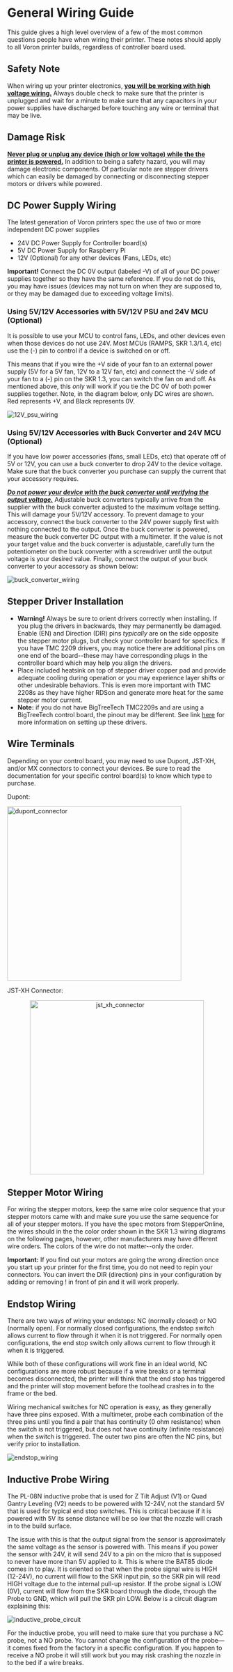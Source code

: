 # General Wiring Guide

This guide gives a high level overview of a few of the most common questions people have when wiring their printer. These notes should apply to all Voron printer builds, regardless of controller board used.

## Safety Note

When wiring up your printer electronics, **<u>you will be working with high voltage wiring.</u>** Always double check to make sure that the printer is unplugged and wait for a minute to make sure that any capacitors in your power supplies have discharged before touching any wire or terminal that may be live. 

## Damage Risk

<u>**Never plug or unplug any device (high or low voltage) while the the printer is powered.**</u> In addition to being a safety hazard, you will may damage electronic components. Of particular note are stepper drivers which can easily be damaged by connecting or disconnecting stepper motors or drivers while powered.

## DC Power Supply Wiring

The latest generation of Voron printers spec the use of two or more independent DC power supplies

- 24V DC Power Supply for Controller board(s)
- 5V DC Power Supply for Raspberry Pi 
- 12V (Optional) for any other devices (Fans, LEDs, etc)

**Important!** Connect the DC 0V output (labeled -V) of all of your DC power supplies together so they have the same reference. If you do not do this, you may have issues (devices may not turn on when they are supposed to, or they may be damaged due to exceeding voltage limits).

### Using 5V/12V Accessories with 5V/12V PSU and 24V MCU (Optional)

It is possible to use your MCU to control fans, LEDs, and other devices even when those devices do not use 24V. Most MCUs (RAMPS, SKR 1.3/1.4, etc) use the (-) pin to control if a device is switched on or off.

This means that if you wire the +V side of your fan to an external power supply (5V for a 5V fan, 12V to a 12V fan, etc) and connect the -V side of your fan to a (-) pin on the SKR 1.3, you can switch the fan on and off. As mentioned above, this *only* will work if you tie the DC 0V of both power supplies together. Note, in the diagram below, only DC wires are shown. Red represents +V, and Black represents 0V.

![12V_psu_wiring](images/12V_psu_wiring.png)

### Using 5V/12V Accessories with Buck Converter and 24V MCU (Optional)

If you have low power accessories (fans, small LEDs, etc) that operate off of 5V or 12V, you can use a buck converter to drop 24V to the device voltage. Make sure that the buck converter you purchase can supply the current that your accessory requires.

**<u>*Do not power your device with the buck converter until verifying the output voltage.*</u>** Adjustable buck converters typically arrive from the supplier with the buck converter adjusted to the maximum voltage setting. This will damage your 5V/12V accessory. To prevent damage to your accessory, connect the buck converter to the 24V power supply first with nothing connected to the output. Once the buck converter is powered, measure the buck converter DC output with a multimeter. If the value is not your target value and the buck converter is adjustable, carefully turn the potentiometer on the buck converter with a screwdriver until the output voltage is your desired value. Finally, connect the output of your buck converter to your accessory as shown below:

![buck_converter_wiring](images/buck_converter_wiring.png)

## Stepper Driver Installation

- **Warning!** Always be sure to orient drivers correctly when installing. If you plug the drivers in backwards, they may permanently be damaged. Enable (EN) and Direction (DIR) pins *typically* are on the side opposite the stepper motor plugs, but check your controller board for specifics. If you have TMC 2209 drivers, you may notice there are additional pins on one end of the board--these may have corresponding plugs in the controller board which may help you align the drivers.
- Place included heatsink on top of stepper driver copper pad and provide adequate cooling during operation or you may experience layer shifts or other undesirable behaviors. This is even more important with TMC 2208s as they have higher RDSon and generate more heat for the same stepper motor current.
- **Note:** if you do not have BigTreeTech TMC2209s and are using a BigTreeTech control board, the pinout may be different. See link [here](https://www.anet3d-forum.de/viewtopic.php?f=82&t=4776) for more information on setting up these drivers.

## Wire Terminals

Depending on your control board, you may need to use Dupont, JST-XH, and/or MX connectors to connect your devices. Be sure to read the documentation for your specific control board(s) to know which type to purchase.

Dupont:

<img src="images/dupont_connector.jpg" width="400" alt="dupont_connector"  />

JST-XH Connector:

<p align="center">

<img src="images/jst_xh_connector.jpg" alt="jst_xh_connector" width="400"  />

</p>

## Stepper Motor Wiring

For wiring the stepper motors, keep the same wire color sequence that your stepper motors came with and make sure you use the same sequence for all of your stepper motors. If you have the spec motors from StepperOnline, the wires should in the the color order shown in the SKR 1.3 wiring diagrams on the following pages, however, other manufacturers may have different wire orders. The colors of the wire do not matter--only the order. 

**Important:** If you find out your motors are going the wrong direction once you start up your printer for the first time, you do not need to repin your connectors. You can invert the DIR (direction) pins in your configuration by adding or removing ! in front of pin and it will work properly.

## Endstop Wiring

There are two ways of wiring your endstops: NC (normally closed) or NO (normally open). For normally closed configurations, the endstop switch allows current to flow through it when it is not triggered. For normally open configurations, the end stop switch only allows current to flow through it when it is triggered. 

While both of these configurations will work fine in an ideal world, NC configurations are more robust because if a wire breaks or a terminal becomes disconnected, the printer will think that the end stop has triggered and the printer will stop movement before the toolhead crashes in to the frame or the bed. 

Wiring mechanical switches for NC operation is easy, as they generally have three pins exposed. With a multimeter, probe each combination of the three pins until you find a pair that has continuity (0 ohm resistance) when the switch is not triggered, but does not have continuity (infinite resistance) when the switch is triggered. The outer two pins are often the NC pins, but verify prior to installation.

<img src="images/endstop_wiring.png" alt="endstop_wiring" width="" />



## Inductive Probe Wiring

The PL-08N inductive probe that is used for Z Tilt Adjust (V1) or Quad Gantry Leveling (V2) needs to be powered with 12-24V, not the standard 5V that is used for typical end stop switches. This is critical because if it is powered with 5V its sense distance will be so low that the nozzle will crash in to the build surface.  

The issue with this is that the output signal from the sensor is approximately the same voltage as the sensor is powered with. This means if you power the sensor with 24V, it will send 24V to a pin on the micro that is supposed to never have more than 5V applied to it. This is where the BAT85 diode comes in to play. It is oriented so that when the probe signal wire is HIGH (12-24V), no current will flow to the SKR input pin, so the SKR pin will read HIGH voltage due to the internal pull-up resistor. If the probe signal is LOW (0V), current will flow from the SKR board through the diode, through the Probe to GND, which will pull the SKR pin LOW. Below is a circuit diagram explaining this: 

![inductive_probe_circuit](images/inductive_probe_circuit.png)

For the inductive probe, you will need to make sure that you purchase a NC probe, not a NO probe. You cannot change the configuration of the probe—it comes fixed from the factory in a specific configuration. If you happen to receive a NO probe it will still work but you may risk crashing the nozzle in to the bed if a wire breaks. 